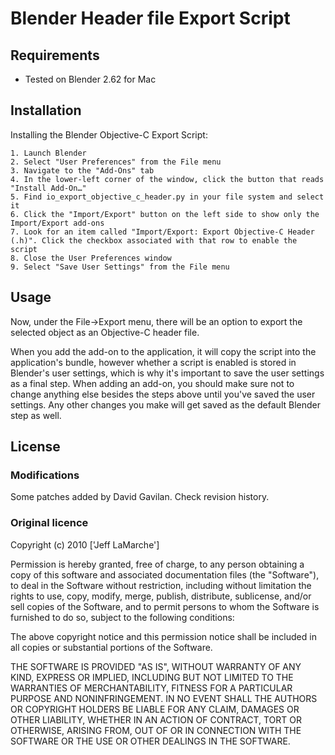 Blender Header file Export Script
==================================

Requirements
-------------
* Tested on Blender 2.62 for Mac

Installation
--------------
Installing the Blender Objective-C Export Script:

    1. Launch Blender
    2. Select "User Preferences" from the File menu
    3. Navigate to the "Add-Ons" tab
    4. In the lower-left corner of the window, click the button that reads "Install Add-On…"
    5. Find io_export_objective_c_header.py in your file system and select it
    6. Click the "Import/Export" button on the left side to show only the Import/Export add-ons
    7. Look for an item called "Import/Export: Export Objective-C Header (.h)". Click the checkbox associated with that row to enable the script
    8. Close the User Preferences window
    9. Select "Save User Settings" from the File menu

Usage
------
Now, under the File->Export menu, there will be an option to export the selected object as an Objective-C header file.

When you add the add-on to the application, it will copy the script into the application's bundle, however whether a script is enabled is stored in Blender's user settings, which is why it's important to save the user settings as a final step. When adding an add-on, you should make sure not to change anything else besides the steps above until you've saved the user settings. Any other changes you make will get saved as the default Blender step as well.


License
--------
### Modifications ###
Some patches added by David Gavilan. Check revision history.

### Original licence ###
Copyright (c) 2010 ['Jeff LaMarche']

Permission is hereby granted, free of charge, to any person obtaining a copy
of this software and associated documentation files (the "Software"), to deal
in the Software without restriction, including without limitation the rights
to use, copy, modify, merge, publish, distribute, sublicense, and/or sell
copies of the Software, and to permit persons to whom the Software is
furnished to do so, subject to the following conditions:

The above copyright notice and this permission notice shall be included in
all copies or substantial portions of the Software.

THE SOFTWARE IS PROVIDED "AS IS", WITHOUT WARRANTY OF ANY KIND, EXPRESS OR
IMPLIED, INCLUDING BUT NOT LIMITED TO THE WARRANTIES OF MERCHANTABILITY,
FITNESS FOR A PARTICULAR PURPOSE AND NONINFRINGEMENT. IN NO EVENT SHALL THE
AUTHORS OR COPYRIGHT HOLDERS BE LIABLE FOR ANY CLAIM, DAMAGES OR OTHER
LIABILITY, WHETHER IN AN ACTION OF CONTRACT, TORT OR OTHERWISE, ARISING FROM,
OUT OF OR IN CONNECTION WITH THE SOFTWARE OR THE USE OR OTHER DEALINGS IN
THE SOFTWARE.
